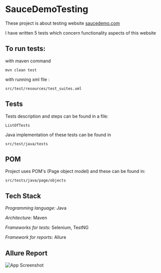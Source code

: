 # SauceDemoTesting

These project is about testing website
[saucedemo.com](https://www.saucedemo.com/)

I have written 5 tests which concern functionality aspects of this website

## To run tests:

with maven command
            
    mvn clean test

with running xml file :

    src/test/resources/test_suites.xml

## Tests
Tests description and steps can be found in a file:

    ListOfTests

Java implementation of these tests can be found in

    src/test/java/tests





## POM

Project uses POM's (Page object model) and these can be found in:
           
    src/tests/java/page/objects



## Tech Stack

*Programming language:* Java

*Architecture:* Maven

*Frameworks for tests:* Selenium, TestNG

*Framework for reports:* Allure


## Allure Report

![App Screenshot](https://via.placeholder.com/468x300?text=App+Screenshot+Here)